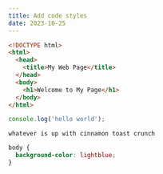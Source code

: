 ```yaml
---
title: Add code styles
date: 2023-10-25
---
```

```html
<!DOCTYPE html>
<html>
  <head>
    <title>My Web Page</title>
  </head>
  <body>
    <h1>Welcome to My Page</h1>
  </body>
</html>
```

```js
console.log('hello world');
```

`whatever is up with cinnamon toast crunch`

```css
body {
  background-color: lightblue;
}
```
